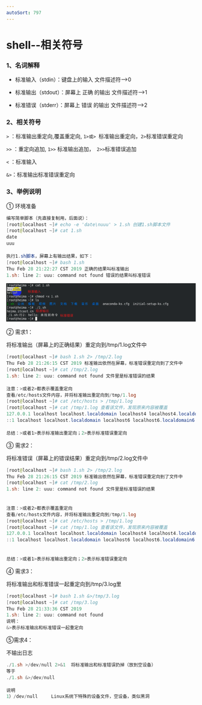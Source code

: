 ```yaml
---
autoSort: 797
---
```



# shell--相关符号

### 1、名词解释

- 标准输入（stdin）：键盘上的输入 文件描述符—>0

- 标准输出（stdout）：屏幕上 正确 的输出 文件描述符—>1

- 标准错误（stderr）：屏幕上 错误 的输出 文件描述符—>2



### 2、相关符号

`>` ：标准输出重定向,覆盖重定向, `1>或> `标准输出重定向，` 2> `标准错误重定向

`>>` ：重定向追加, `1>>` 标准输出追加，` 2>>`标准错误追加

`<` ：标准输入

`&>`：标准输出标准错误重定向



### 3、举例说明

① 环境准备

```powershell
编写简单脚本（先直接复制用，后面说）：
[root@localhost ~]# echo -e 'date\nuuu' > 1.sh 创建1.sh脚本文件
[root@localhost ~]# cat 1.sh
date
uuu

执行1.sh脚本，屏幕上有输出结果，如下：
[root@localhost ~]# bash 1.sh
Thu Feb 28 21:22:27 CST 2019 正确的结果叫标准输出
1.sh: line 2: uuu: command not found 错误的结果叫标准错误
```

![image-20231031194427647](./images/image-20231031194427647.png)

② 需求1：

将标准输出（屏幕上的正确结果）重定向到/tmp/1.log文件中

```powershell
[root@localhost ~]# bash 1.sh 2> /tmp/2.log
Thu Feb 28 21:26:15 CST 2019 标准输出依然在屏幕，标准错误重定向到了文件中
[root@localhost ~]# cat /tmp/2.log
1.sh: line 2: uuu: command not found 文件里是标准错误的结果

注意：>或者2>都表示覆盖重定向
查看/etc/hosts文件内容，并将标准输出重定向到/tmp/1.log
[root@localhost ~]# cat /etc/hosts > /tmp/1.log
[root@localhost ~]# cat /tmp/1.log 查看该文件，发现原来内容被覆盖
127.0.0.1 localhost localhost.localdomain localhost4 localhost4.localdomain4
::1 localhost localhost.localdomain localhost6 localhost6.localdomain6

总结：>或者1>表示标准输出重定向；2>表示标准错误重定向
```

③ 需求2：

将标准错误（屏幕上的错误结果）重定向到/tmp/2.log文件中

```powershell
[root@localhost ~]# bash 1.sh 2> /tmp/2.log
Thu Feb 28 21:26:15 CST 2019 标准输出依然在屏幕，标准错误重定向到了文件中
[root@localhost ~]# cat /tmp/2.log
1.sh: line 2: uuu: command not found 文件里是标准错误的结果


注意：>或者2>都表示覆盖重定向
查看/etc/hosts文件内容，并将标准输出重定向到/tmp/1.log
[root@localhost ~]# cat /etc/hosts > /tmp/1.log
[root@localhost ~]# cat /tmp/1.log 查看该文件，发现原来内容被覆盖
127.0.0.1 localhost localhost.localdomain localhost4 localhost4.localdomain4
::1 localhost localhost.localdomain localhost6 localhost6.localdomain6


总结：>或者1>表示标准输出重定向；2>表示标准错误重定向
```



④ 需求3：

将标准输出和标准错误一起重定向到/tmp/3.log里

```powershell
[root@localhost ~]# bash 1.sh &>/tmp/3.log
[root@localhost ~]# cat /tmp/3.log
Thu Feb 28 21:33:36 CST 2019
1.sh: line 2: uuu: command not found
说明：
&>表示标准输出和标准错误一起重定向
```



⑤需求4：

不输出日志

```powershell
./1.sh >/dev/null 2>&1	将标准输出和标准错误扔掉（放到空设备）
等于
./1.sh &>/dev/null

说明
1）/dev/null		Linux系统下特殊的设备文件，空设备，类似黑洞
```


